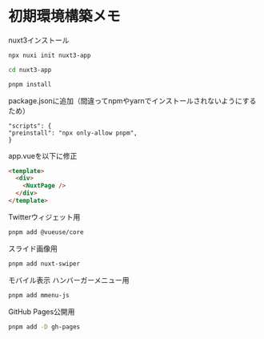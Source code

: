 # 初期環境構築メモ

nuxt3インストール
```bash
npx nuxi init nuxt3-app

cd nuxt3-app

pnpm install
```

package.jsonに追加（間違ってnpmやyarnでインストールされないようにするため）
```
"scripts": {
"preinstall": "npx only-allow pnpm",
}
```

app.vueを以下に修正
```html
<template>
  <div>
    <NuxtPage />
  </div>
</template>
```

Twitterウィジェット用
```bash
pnpm add @vueuse/core
```

スライド画像用
```bash
pnpm add nuxt-swiper
```

モバイル表示 ハンバーガーメニュー用
```bash
pnpm add mmenu-js
```

GitHub Pages公開用
```bash
pnpm add -D gh-pages
```
